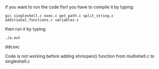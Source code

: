 if you want to run the code
fisrt you have to compile it by typing:
```
gcc singleshell.c exec.c get_path.c split_string.c additional_functions.c variables.c
```
then run it by typing:
```
./a.out
```
ddcsxc

Code is not working before adding shmopen() function from multishell.c to singleshell.c

